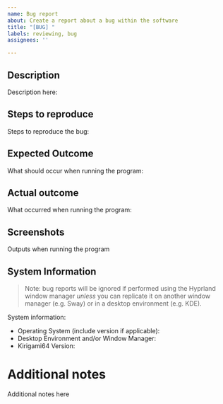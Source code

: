 ```yaml
---
name: Bug report
about: Create a report about a bug within the software
title: "[BUG] "
labels: reviewing, bug
assignees: ''

---
```


## Description
Description here:

## Steps to reproduce
Steps to reproduce the bug:

## Expected Outcome
What should occur when running the program:

## Actual outcome
What occurred when running the program:

## Screenshots
Outputs when running the program

## System Information
> Note: bug reports will be ignored if performed using the Hyprland window manager *unless* you can replicate it on another window manager (e.g. Sway) or in a desktop environment (e.g. KDE).
<!-- -->

System information:
 - Operating System (include version if applicable):
 - Desktop Environment and/or Window Manager:
 - Kirigami64 Version:

# Additional notes
Additional notes here